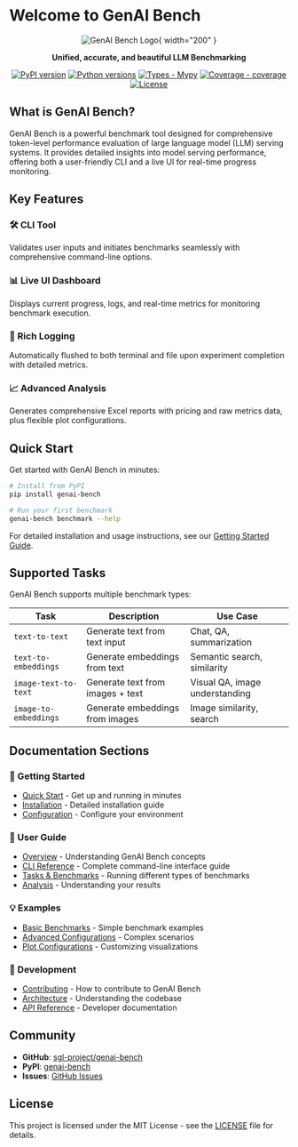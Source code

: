 # Welcome to GenAI Bench

<div align="center">

![GenAI Bench Logo](assets/logo.png){ width="200" }

**Unified, accurate, and beautiful LLM Benchmarking**

[![PyPI version](https://img.shields.io/pypi/v/genai-bench)](https://pypi.org/project/genai-bench/)
[![Python versions](https://img.shields.io/python/required-version-toml?tomlFilePath=https%3A%2F%2Fraw.githubusercontent.com%2Fsgl-project%2Fgenai-bench%2Fmain%2Fpyproject.toml)](https://github.com/sgl-project/genai-bench)
[![Types - Mypy](https://img.shields.io/badge/types-mypy-blue)](https://github.com/sgl-project/genai-bench)
[![Coverage - coverage](https://img.shields.io/badge/coverage-93%25-brightgreen)](https://github.com/sgl-project/genai-bench)
[![License](https://img.shields.io/github/license/sgl-project/genai-bench)](https://github.com/sgl-project/genai-bench/blob/main/LICENSE)

</div>

## What is GenAI Bench?

GenAI Bench is a powerful benchmark tool designed for comprehensive token-level performance evaluation of large language model (LLM) serving systems. It provides detailed insights into model serving performance, offering both a user-friendly CLI and a live UI for real-time progress monitoring.

## Key Features

<div class="grid" markdown>

<div class="cell" markdown>

### 🛠️ CLI Tool
Validates user inputs and initiates benchmarks seamlessly with comprehensive command-line options.

</div>

<div class="cell" markdown>

### 📊 Live UI Dashboard
Displays current progress, logs, and real-time metrics for monitoring benchmark execution.

</div>

<div class="cell" markdown>

### 📝 Rich Logging
Automatically flushed to both terminal and file upon experiment completion with detailed metrics.

</div>

<div class="cell" markdown>

### 📈 Advanced Analysis
Generates comprehensive Excel reports with pricing and raw metrics data, plus flexible plot configurations.

</div>

</div>

## Quick Start

Get started with GenAI Bench in minutes:

```bash
# Install from PyPI
pip install genai-bench

# Run your first benchmark
genai-bench benchmark --help
```

For detailed installation and usage instructions, see our [Getting Started Guide](getting-started/quick-start.md).

## Supported Tasks

GenAI Bench supports multiple benchmark types:

| Task | Description | Use Case |
|------|-------------|----------|
| `text-to-text` | Generate text from text input | Chat, QA, summarization |
| `text-to-embeddings` | Generate embeddings from text | Semantic search, similarity |
| `image-text-to-text` | Generate text from images + text | Visual QA, image understanding |
| `image-to-embeddings` | Generate embeddings from images | Image similarity, search |

## Documentation Sections

<div class="grid" markdown>

<div class="cell" markdown>

### 🚀 Getting Started
- [Quick Start](getting-started/quick-start.md) - Get up and running in minutes
- [Installation](getting-started/installation.md) - Detailed installation guide
- [Configuration](getting-started/configuration.md) - Configure your environment

</div>

<div class="cell" markdown>

### 📖 User Guide
- [Overview](user-guide/overview.md) - Understanding GenAI Bench concepts
- [CLI Reference](user-guide/cli.md) - Complete command-line interface guide
- [Tasks & Benchmarks](user-guide/tasks.md) - Running different types of benchmarks
- [Analysis](user-guide/analysis.md) - Understanding your results

</div>

<div class="cell" markdown>

### 💡 Examples
- [Basic Benchmarks](examples/basic-benchmarks.md) - Simple benchmark examples
- [Advanced Configurations](examples/advanced-configs.md) - Complex scenarios
- [Plot Configurations](examples/plot-configs.md) - Customizing visualizations

</div>

<div class="cell" markdown>

### 🔧 Development
- [Contributing](development/contributing.md) - How to contribute to GenAI Bench
- [Architecture](development/architecture.md) - Understanding the codebase
- [API Reference](api/core.md) - Developer documentation

</div>

</div>

## Community

- **GitHub**: [sgl-project/genai-bench](https://github.com/sgl-project/genai-bench)
- **PyPI**: [genai-bench](https://pypi.org/project/genai-bench/)
- **Issues**: [GitHub Issues](https://github.com/sgl-project/genai-bench/issues)

## License

This project is licensed under the MIT License - see the [LICENSE](https://github.com/sgl-project/genai-bench/blob/main/LICENSE) file for details. 